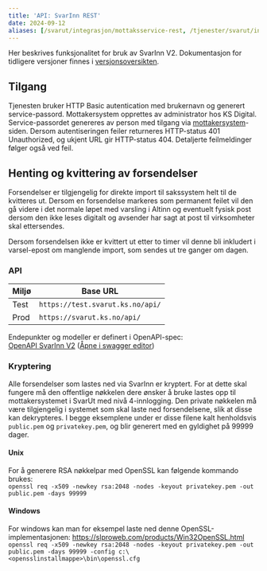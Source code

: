 ```yaml
---
title: 'API: SvarInn REST'
date: 2024-09-12
aliases: [/svarut/integrasjon/mottaksservice-rest, /tjenester/svarut/integrasjon/mottaksservice-rest/]
---
```


Her beskrives funksjonalitet for bruk av SvarInn V2. Dokumentasjon for tidligere versjoner finnes i [versjonsoversikten](/tjenester/svarut/api-versjoner/).

## Tilgang

Tjenesten bruker HTTP Basic autentication med brukernavn og generert service-passord. Mottakersystem opprettes av administrator hos KS Digital. 
Service-passordet genereres av person med tilgang via [mottakersystem](https://svarut.ks.no/mottaker/)-siden. 
Dersom autentiseringen feiler returneres HTTP-status 401 Unauthorized, og ukjent URL gir HTTP-status 404. Detaljerte feilmeldinger følger også ved feil.

## Henting og kvittering av forsendelser

Forsendelser er tilgjengelig for direkte import til sakssystem helt til de kvitteres ut. 
Dersom en forsendelse markeres som permanent feilet vil den gå videre i det normale løpet med varsling i Altinn og eventuelt fysisk post dersom den ikke leses digitalt og avsender har sagt at post til virksomheter skal ettersendes.

Dersom forsendelsen ikke er kvittert ut etter to timer vil denne bli inkludert i varsel-epost om manglende import, som sendes ut tre ganger om dagen.

### API
| Miljø | Base URL                         |
|-------|----------------------------------|
| Test  | `https://test.svarut.ks.no/api/` |
| Prod  | `https://svarut.ks.no/api/`      |

Endepunkter og modeller er definert i OpenAPI-spec:  
[OpenAPI SvarInn V2](https://developers.fiks.ks.no/api/svarinn-api-v2.json) ([Åpne i swagger editor](https://editor.swagger.io/?url=https://developers.fiks.ks.no/api/svarinn-api-v2.json))

### Kryptering

Alle forsendelser som lastes ned via SvarInn er kryptert. For at dette skal fungere må den offentlige nøkkelen dere ønsker å bruke lastes opp til mottakersystemet i SvarUt med nivå 4-innlogging. 
Den private nøkkelen må være tilgjengelig i systemet som skal laste ned forsendelsene, slik at disse kan dekrypteres. 
I begge eksemplene under er disse filene kalt henholdsvis `public.pem` og `privatekey.pem`, og blir generert med en gyldighet på 99999 dager.

#### Unix
For å generere RSA nøkkelpar med OpenSSL kan følgende kommando brukes:  
`openssl req -x509 -newkey rsa:2048 -nodes -keyout privatekey.pem -out public.pem -days 99999`  

#### Windows
For windows kan man for eksempel laste ned denne OpenSSL-implementasjonen: https://slproweb.com/products/Win32OpenSSL.html   
`openssl req -x509 -newkey rsa:2048 -nodes -keyout privatekey.pem -out public.pem -days 99999 -config c:\<opensslinstallmappe>\bin\openssl.cfg`

